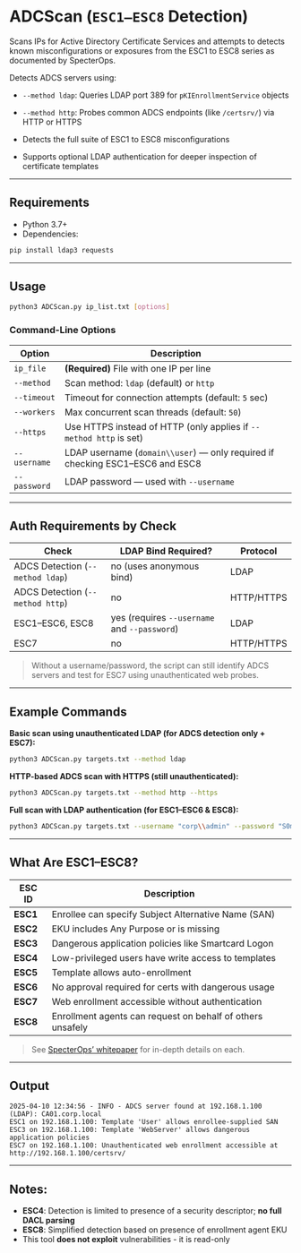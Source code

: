 # ADCScan (`ESC1–ESC8` Detection)                                                                                                
                                                                                                                                 
Scans IPs for Active Directory Certificate Services and attempts to detects known misconfigurations or exposures from the ESC1 to ESC8 series as documented by SpecterOps.

Detects ADCS servers using:

  - `--method ldap`: Queries LDAP port 389 for `pKIEnrollmentService` objects
  - `--method http`: Probes common ADCS endpoints (like `/certsrv/`) via HTTP or HTTPS

- Detects the full suite of ESC1 to ESC8 misconfigurations
- Supports optional LDAP authentication for deeper inspection of certificate templates

---

## Requirements

- Python 3.7+
- Dependencies:

```bash
pip install ldap3 requests
```

---

## Usage

```bash
python3 ADCScan.py ip_list.txt [options]
```

### Command-Line Options

| Option              | Description |
|---------------------|-------------|
| `ip_file`           | **(Required)** File with one IP per line |
| `--method`          | Scan method: `ldap` (default) or `http` |
| `--timeout`         | Timeout for connection attempts (default: `5` sec) |
| `--workers`         | Max concurrent scan threads (default: `50`) |
| `--https`           | Use HTTPS instead of HTTP (only applies if `--method http` is set) |
| `--username`        | LDAP username (`domain\\user`) — only required if checking ESC1–ESC6 and ESC8 |
| `--password`        | LDAP password — used with `--username` |

---

## Auth Requirements by Check

| Check     | LDAP Bind Required? | Protocol |
|-----------|---------------------|----------|
| ADCS Detection (`--method ldap`) | no (uses anonymous bind) | LDAP |
| ADCS Detection (`--method http`) | no                        | HTTP/HTTPS |
| ESC1–ESC6, ESC8                  | yes (requires `--username` and `--password`) | LDAP |
| ESC7                             | no                        | HTTP/HTTPS |

> Without a username/password, the script can still identify ADCS servers and test for ESC7 using unauthenticated web probes.

---

## Example Commands

**Basic scan using unauthenticated LDAP (for ADCS detection only + ESC7):**
```bash
python3 ADCScan.py targets.txt --method ldap
```

**HTTP-based ADCS scan with HTTPS (still unauthenticated):**
```bash
python3 ADCScan.py targets.txt --method http --https
```

**Full scan with LDAP authentication (for ESC1–ESC6 & ESC8):**
```bash
python3 ADCScan.py targets.txt --username "corp\\admin" --password "S0mePassw0rd1"
```

---

## What Are ESC1–ESC8?

| ESC ID | Description |
|--------|-------------|
| **ESC1** | Enrollee can specify Subject Alternative Name (SAN) |
| **ESC2** | EKU includes Any Purpose or is missing |
| **ESC3** | Dangerous application policies like Smartcard Logon |
| **ESC4** | Low-privileged users have write access to templates |
| **ESC5** | Template allows auto-enrollment |
| **ESC6** | No approval required for certs with dangerous usage |
| **ESC7** | Web enrollment accessible without authentication |
| **ESC8** | Enrollment agents can request on behalf of others unsafely |

> See [SpecterOps’ whitepaper](https://posts.specterops.io/certified-pre-owned-d95910965cd2) for in-depth details on each.

---

## Output

```
2025-04-10 12:34:56 - INFO - ADCS server found at 192.168.1.100 (LDAP): CA01.corp.local
ESC1 on 192.168.1.100: Template 'User' allows enrollee-supplied SAN
ESC3 on 192.168.1.100: Template 'WebServer' allows dangerous application policies
ESC7 on 192.168.1.100: Unauthenticated web enrollment accessible at http://192.168.1.100/certsrv/
```

---

## Notes:

- **ESC4**: Detection is limited to presence of a security descriptor; **no full DACL parsing**
- **ESC8**: Simplified detection based on presence of enrollment agent EKU
- This tool **does not exploit** vulnerabilities - it is read-only
